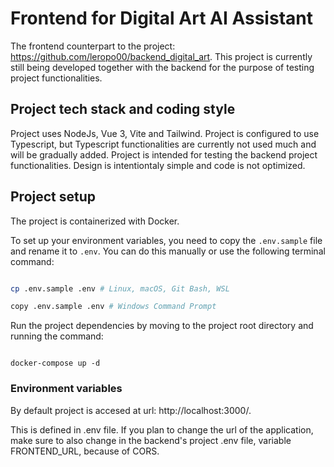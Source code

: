 # Frontend for Digital Art AI Assistant


The frontend counterpart to the project: https://github.com/leropo00/backend_digital_art. 
This project is currently still being developed together with the backend for the purpose of testing project functionalities.


## Project tech stack and coding style

Project uses NodeJs, Vue 3, Vite and Tailwind. Project is configured to use Typescript, but Typescript functionalities are currently not used much and will be gradually added. Project is intended for testing the backend project functionalities. Design is intentiontaly simple and code is not optimized.


## Project setup

The project is containerized with Docker. 

To set up your environment variables, you need to copy the `.env.sample` file and rename it to `.env`. You can do this manually or use the following terminal command:



```bash

cp .env.sample .env # Linux, macOS, Git Bash, WSL

copy .env.sample .env # Windows Command Prompt

```

Run the project dependencies by moving to the project root directory and running the command:



```

docker-compose up -d

```



### Environment variables


By default project is accesed at url: http://localhost:3000/.

This is defined in .env file. If you plan to change the url of the application, make sure to also change in the backend's project .env file, variable FRONTEND_URL, because of CORS.







